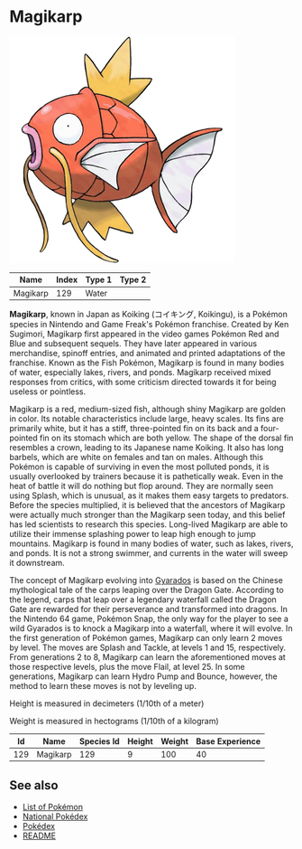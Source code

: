 # Magikarp


![Magikarp](images/129.png)

| **Name** | **Index** | **Type 1** | **Type 2** |
|----|----|----|----|
| Magikarp | 129 | Water  |  |

**Magikarp**, known in Japan as Koiking (&#x30b3;&#x30a4;&#x30ad;&#x30f3;&#x30b0;, Koikingu), is a Pok&#x00e9;mon species in Nintendo and Game Freak's Pok&#x00e9;mon franchise. Created by Ken Sugimori, Magikarp first appeared in the video games Pok&#x00e9;mon Red and Blue and subsequent sequels. They have later appeared in various merchandise, spinoff entries, and animated and printed adaptations of the franchise. Known as the Fish Pok&#x00e9;mon, Magikarp is found in many bodies of water, especially lakes, rivers, and ponds. Magikarp received mixed responses from critics, with some criticism directed towards it for being useless or pointless.

Magikarp is a red, medium-sized fish, although shiny Magikarp are golden in color. Its notable characteristics include large, heavy scales. Its fins are primarily white, but it has a stiff, three-pointed fin on its back and a four-pointed fin on its stomach which are both yellow. The shape of the dorsal fin resembles a crown, leading to its Japanese name Koiking. It also has long barbels, which are white on females and tan on males. Although this Pok&#x00e9;mon is capable of surviving in even the most polluted ponds, it is usually overlooked by trainers because it is pathetically weak. Even in the heat of battle it will do nothing but flop around. They are normally seen using Splash, which is unusual, as it makes them easy targets to predators. Before the species multiplied, it is believed that the ancestors of Magikarp were actually much stronger than the Magikarp seen today, and this belief has led scientists to research this species. Long-lived Magikarp are able to utilize their immense splashing power to leap high enough to jump mountains. Magikarp is found in many bodies of water, such as lakes, rivers, and ponds. It is not a strong swimmer, and currents in the water will sweep it downstream.

The concept of Magikarp evolving into [Gyarados](Gyarados.md) is based on the Chinese mythological tale of the carps leaping over the Dragon Gate. According to the legend, carps that leap over a legendary waterfall called the Dragon Gate are rewarded for their perseverance and transformed into dragons. In the Nintendo 64 game, Pok&#x00e9;mon Snap, the only way for the player to see a wild Gyarados is to knock a Magikarp into a waterfall, where it will evolve. In the first generation of Pok&#x00e9;mon games, Magikarp can only learn 2 moves by level. The moves are Splash and Tackle, at levels 1 and 15, respectively. From generations 2 to 8, Magikarp can learn the aforementioned moves at those respective levels, plus the move Flail, at level 25. In some generations, Magikarp can learn Hydro Pump and Bounce, however, the method to learn these moves is not by leveling up.

Height is measured in decimeters (1/10th of a meter)

Weight is measured in hectograms (1/10th of a kilogram)

| **Id** | **Name** | **Species Id** | **Height** | **Weight** | **Base Experience** |
|--------|----------|----------------|------------|------------|---------------------|
| 129 | Magikarp | 129 | 9 | 100 | 40 |


## See also

- [List of Pokémon](../pokemon.md)
- [National Pokédex](../national_pokedex.md)
- [Pokédex](../pokedex.md)
- [README](../README.md)
